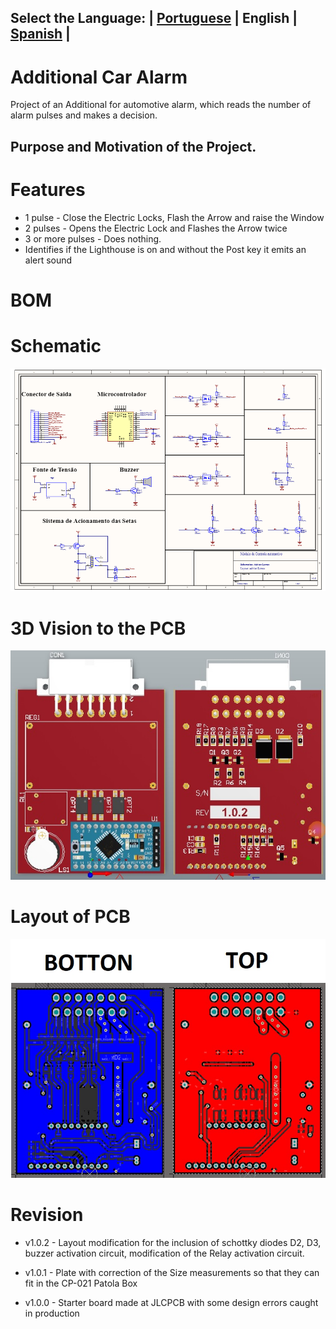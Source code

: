 ## Select the Language: | [Portuguese](./README.md) | English | [Spanish](./README_es.md) |

# Additional Car Alarm

Project of an Additional for automotive alarm, which reads the number of alarm pulses and makes a decision.


## Purpose and Motivation of the Project.


# Features

- 1 pulse - Close the Electric Locks, Flash the Arrow and raise the Window
- 2 pulses - Opens the Electric Lock and Flashes the Arrow twice
- 3 or more pulses - Does nothing.
- Identifies if the Lighthouse is on and without the Post key it emits an alert sound

# BOM


# Schematic

![plot](./images/schematico1.jpg)


# 3D Vision to the PCB

![plot](./images/TopBotton3dLayer.jpg)


# Layout of PCB

![plot](./images/topbot-layout.jpg)


# Revision 

* v1.0.2 - 
Layout modification for the inclusion of schottky diodes D2, D3, buzzer activation circuit, modification of the Relay activation circuit.


* v1.0.1 - 
Plate with correction of the Size measurements so that they can fit in the CP-021 Patola Box

* v1.0.0 - 
Starter board made at JLCPCB with some design errors caught in production
